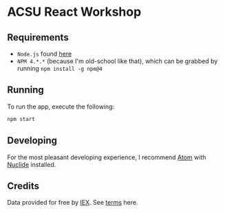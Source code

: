 # ACSU React Workshop

## Requirements
* `Node.js` found [here](https://nodejs.org/en/download/)
* `NPM 4.*.*` (because I'm old-school like that), which can be grabbed by running `npm install -g npm@4`

## Running
To run the app, execute the following:

```bash
npm start
```

## Developing
For the most pleasant developing experience, I recommend [Atom](https://atom.io/)
with [Nuclide](https://nuclide.io/) installed.

## Credits
Data provided for free by [IEX](https://iextrading.com/developer/).  See [terms](https://iextrading.com/api-exhibit-a) here.
